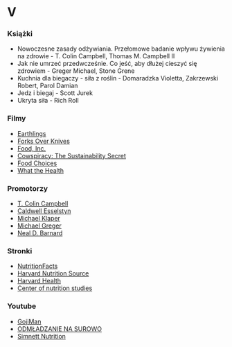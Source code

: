 # V

### Książki
- Nowoczesne zasady odżywiania. Przełomowe badanie wpływu żywienia na zdrowie - T. Colin Campbell, Thomas M. Campbell II
- Jak nie umrzeć przedwcześnie. Co jeść, aby dłużej cieszyć się zdrowiem - Greger Michael, Stone Grene
- Kuchnia dla biegaczy - siła z roślin -  Domaradzka Violetta, Zakrzewski Robert, Parol Damian 
- Jedz i biegaj - Scott Jurek
- Ukryta siła - Rich Roll

### Filmy
- [Earthlings](https://vimeo.com/209647801)
- [Forks Over Knives](https://www.forksoverknives.com/)
- [Food, Inc.](http://www.takepart.com/foodinc)
- [Cowspiracy: The Sustainability Secret](http://www.cowspiracy.com/)
- [Food Choices](http://www.foodchoicesmovie.com/)
- [What the Health](http://www.whatthehealthfilm.com/)

### Promotorzy
- [T. Colin Campbell](https://en.wikipedia.org/wiki/T._Colin_Campbell)
- [Caldwell Esselstyn](https://en.wikipedia.org/wiki/Caldwell_Esselstyn)
- [Michael Klaper](https://en.wikipedia.org/wiki/Michael_Klaper)
- [Michael Greger](https://en.wikipedia.org/wiki/Michael_Greger)
- [Neal D. Barnard](https://en.wikipedia.org/wiki/Neal_D._Barnard)

### Stronki
- [NutritionFacts](https://nutritionfacts.org/)
- [Harvard Nutrition Source](https://www.hsph.harvard.edu/nutritionsource/)
- [Harvard Health](https://www.health.harvard.edu/)
- [Center of nutrition studies](http://nutritionstudies.org/)

### Youtube
- [GojiMan](https://www.youtube.com/channel/UC8zKmTVcs5s3IIR2DVlxfzA)
- [ODMŁADZANIE NA SUROWO](https://www.youtube.com/channel/UCcsSvPhyMGk5B3p_mw5WUdA)
- [Simnett Nutrition](https://www.youtube.com/channel/UCpyhJZhJQWKDdJCR07jPY-Q)

